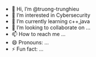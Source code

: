 - 👋 Hi, I’m @truong-trunghieu
- 👀 I’m interested in Cybersecurity
- 🌱 I’m currently learning c++,java
- 💞️ I’m looking to collaborate on ...
- 📫 How to reach me ...
- 😄 Pronouns: ...
- ⚡ Fun fact: ...

<!---
truong-trunghieu/truong-trunghieu is a ✨ special ✨ repository because its `README.md` (this file) appears on your GitHub profile.
You can click the Preview link to take a look at your changes.
--->
